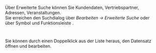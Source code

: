 <!DOCTYPE html>
<html>
<head>
<meta charset="utf-8">
<meta name="viewport" content="width=device-width, initial-scale=1.0">
<title>900_Erweiterte_Suche.md</title>
<link rel="stylesheet" href="https://stackedit.io/res-min/themes/base.css" />
<script type="text/javascript" src="https://cdn.mathjax.org/mathjax/latest/MathJax.js?config=TeX-AMS_HTML"></script>
</head>
<body><div class="container"><p>Über Erweiterte Suche können Sie Kundendaten, Vertriebspartner, Adressen, Veranstaltungen. <br>
Sie erreichen den Suchdialog über <em>Bearbeiten → Erweiterte Suche</em> oder über Symbol und Funktionsleiste <img src="http://xpecto.github.io/docs/img/img_1429027888314.png" alt="" title="">.</p>

<p><img src="http://xpecto.github.io/docs/img/img_1439219881911.png" alt="" title=""></p>

<p><img src="http://xpecto.github.io/docs/img/img_1439219915100.png" alt="" title=""></p>

<p>Sie können durch einen Doppelklick aus der Liste heraus, den Datensatz öffnen und bearbeiten. </p></div></body>
</html>